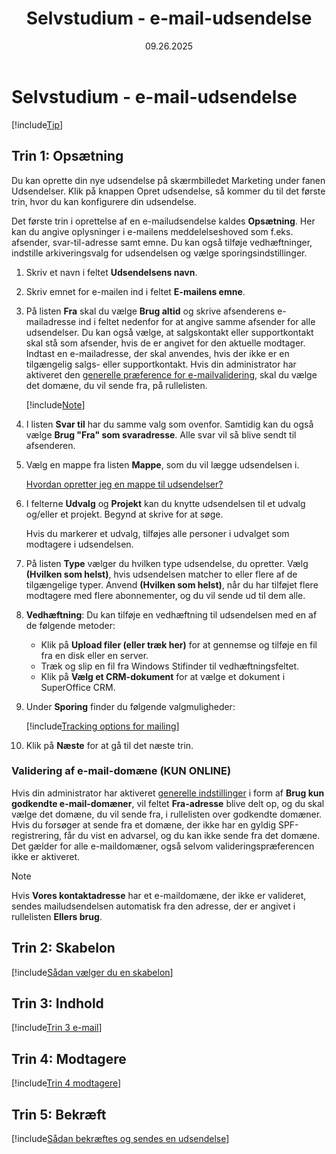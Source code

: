 ﻿---
uid: help-da-tutorial-email-mailing
title: Selvstudium - e-mail-udsendelse
description: Når du har gennemført de nødvendige forberedelser, som inkluderer oprettelse af din målliste og forberedelse af din mailskabelon, så er du klar til at oprette en ny udsendelse i SuperOffice CRM. I dette selvstudium lærer du at oprette en e-mail-udsendelse.
keywords: e-mail-udsendelse
date: 09.26.2025
version: 10.5
content_type: tutorial
audience: person
language: da
---

# Selvstudium - e-mail-udsendelse

[!include[Tip](includes/tip-mailing-save-draft.md)]

## Trin 1: Opsætning

Du kan oprette din nye udsendelse på skærmbilledet Marketing under fanen Udsendelser. Klik på knappen Opret udsendelse, så kommer du til det første trin, hvor du kan konfigurere din udsendelse.

Det første trin i oprettelse af en e-mailudsendelse kaldes **Opsætning**. Her kan du angive oplysninger i e-mailens meddelelseshoved som f.eks. afsender, svar-til-adresse samt emne. Du kan også tilføje vedhæftninger, indstille arkiveringsvalg for udsendelsen og vælge sporingsindstillinger.

1. Skriv et navn i feltet **Udsendelsens navn**.

1. Skriv emnet for e-mailen ind i feltet **E-mailens emne**.

1. På listen **Fra** skal du vælge **Brug altid** og skrive afsenderens e-mailadresse ind i feltet nedenfor for at angive samme afsender for alle udsendelser. Du kan også vælge, at salgskontakt eller supportkontakt skal stå som afsender, hvis de er angivet for den aktuelle modtager. Indtast en e-mailadresse, der skal anvendes, hvis der ikke er en tilgængelig salgs- eller supportkontakt. Hvis din administrator har aktiveret den [generelle præference for e-mailvalidering][2], skal du vælge det domæne, du vil sende fra, på rullelisten.

    [!include[Note](includes/spf-look-up.md)]

1. I listen **Svar til** har du samme valg som ovenfor. Samtidig kan du også vælge **Brug "Fra" som svaradresse**. Alle svar vil så blive sendt til afsenderen.

1. Vælg en mappe fra listen **Mappe**, som du vil lægge udsendelsen i.

    [Hvordan opretter jeg en mappe til udsendelser?][4]

1. I felterne **Udvalg** og **Projekt** kan du knytte udsendelsen til et udvalg og/eller et projekt. Begynd at skrive for at søge.

    Hvis du markerer et udvalg, tilføjes alle personer i udvalget som modtagere i udsendelsen.

1. På listen **Type** vælger du hvilken type udsendelse, du opretter. Vælg **(Hvilken som helst)**, hvis udsendelsen matcher to eller flere af de tilgængelige typer. Anvend **(Hvilken som helst)**, når du har tilføjet flere modtagere med flere abonnementer, og du vil sende ud til dem alle.

1. **Vedhæftning**: Du kan tilføje en vedhæftning til udsendelsen med en af de følgende metoder:

    * Klik på **Upload filer (eller træk her)** for at gennemse og tilføje en fil fra en disk eller en server.
    * Træk og slip en fil fra Windows Stifinder til vedhæftningsfeltet.
    * Klik på **Vælg et CRM-dokument** for at vælge et dokument i SuperOffice CRM.

1. Under **Sporing** finder du følgende valgmuligheder:

    [!include[Tracking options for mailing](includes/mailing-tracking-options.md)]

1. Klik på **Næste** for at gå til det næste trin.

### Validering af e-mail-domæne (KUN ONLINE)

Hvis din administrator har aktiveret [generelle indstillinger][2] i form af **Brug kun godkendte e-mail-domæner**, vil feltet **Fra-adresse** blive delt op, og du skal vælge det domæne, du vil sende fra, i rullelisten over godkendte domæner.
Hvis du forsøger at sende fra et domæne, der ikke har en gyldig SPF-registrering, får du vist en advarsel, og du kan ikke sende fra det domæne. Det gælder for alle e-maildomæner, også selvom valideringspræferencen ikke er aktiveret.

> [!NOTE]
> Hvis **Vores kontaktadresse** har et e-maildomæne, der ikke er valideret, sendes mailudsendelsen automatisk fra den adresse, der er angivet i rullelisten **Ellers brug**.

## Trin 2: Skabelon

[!include[Sådan vælger du en skabelon](includes/mailing-choose-template.md)]

## Trin 3: Indhold

[!include[Trin 3 e-mail](includes/step-3-content-email.md)]

## Trin 4: Modtagere

[!include[Trin 4 modtagere](includes/step-4-recipients.md)]

## Trin 5: Bekræft

[!include[Sådan bekræftes og sendes en udsendelse](includes/step-5-confirm-and-send-mailing.md)]

<!-- Referenced links -->
[2]: ../../../../admin/lists/learn/add-items-to-mailing-domain.md
[4]: ../../../learn/create-folder.md
